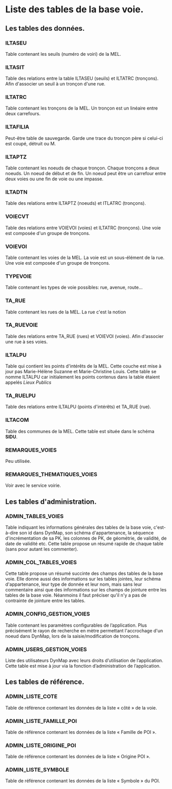 # Liste des tables de la base voie.

## Les tables des données.

### ILTASEU

Table contenant les seuils (numéro de voiri) de la MEL.

### ILTASIT

Table des relations entre la table ILTASEU (seuils) et ILTATRC (tronçons). Afin d'associer un seuil à un tronçon d'une rue.

### ILTATRC

Table contenant les tronçons de la MEL. Un tronçon est un linéaire entre deux carrefours.

### ILTAFILIA

Peut-être table de sauvegarde. Garde une trace du tronçon père si celui-ci est coupé, détruit ou M.

### ILTAPTZ

Table contenant les noeuds de chaque tronçon. Chaque tronçons a deux noeuds. Un noeud de début et de fin. Un noeud peut être un carrefour entre deux voies ou une fin de voie ou une impasse.

### ILTADTN

Table des relations entre ILTAPTZ (noeuds) et ITLATRC (tronçons).

### VOIECVT

Table des relations entre VOIEVOI (voies) et ILTATRC (tronçons). Une voie est composée d'un groupe de tronçons.

### VOIEVOI

Table contenant les voies de la MEL. La voie est un sous-élément de la rue. Une voie est composée d'un groupe de tronçons.

### TYPEVOIE

Table contenant les types de voie possibles: rue, avenue, route...

### TA_RUE

Table contenant les rues de la MEL. La rue c'est la notion

### TA_RUEVOIE

Table des relations entre TA_RUE (rues) et VOIEVOI (voies). Afin d'associer une rue à ses voies.

### ILTALPU

Table qui contient les points d'intérêts de la MEL. Cette couche est mise à jour pas Marie-Hélène Suzanne et Marie-Christine Louis. Cette table se nomme ILTALPU car initialement les points contenus dans la table étaient appelés *Lieux Publics*

### TA_RUELPU

Table des relations entre ILTALPU (points d'intérêts) et TA_RUE (rue).

### ILTACOM

Table des communes de la MEL. Cette table est située dans le schéma __SIDU__.

### REMARQUES_VOIES

Peu utilisée.

### REMARQUES_THEMATIQUES_VOIES

Voir avec le service voirie.

## Les tables d'administration.

### ADMIN_TABLES_VOIES

Table indiquant les informations générales des tables de la base voie, c'est-à-dire son id dans DynMap, son schéma d'appartenance, la séquence d'incrémentation de sa PK, les colonnes de PK, de géométrie, de validité, de date de validité etc. Cette table propose un résumé rapide de chaque table (sans pour autant les commenter).

### ADMIN_COL_TABLES_VOIES

Cette table propose un résumé succinte des champs des tables de la base voie. Elle donne aussi des informations sur les tables jointes, leur schéma d'appartenance, leur type de donnée et leur nom, mais sans leur commentaire ainsi que des informations sur les champs de jointure entre les tables de la base voie. Néanmoins il faut préciser qu'il n'y a pas de contrainte de jointure entre les tables.

### ADMIN_CONFIG_GESTION_VOIES

Table contenant les paramètres configurables de l’application. Plus précisément le rayon de recherche en mètre permettant l'accrochage d'un noeud dans DynMap, lors de la saisie/modification de tronçons.

### ADMIN_USERS_GESTION_VOIES

Liste des utilisateurs DynMap avec leurs droits d’utilisation de l’application. Cette table est mise à jour via la fonction d’administration de l’application.

## Les tables de référence.

### ADMIN_LISTE_COTE

Table de référence contenant les données de la liste « côté » de la voie.

### ADMIN_LISTE_FAMILLE_POI

Table de référence contenant les données de la liste « Famille de POI ».

### ADMIN_LISTE_ORIGINE_POI

Table de référence contenant les données de la liste « Origine POI ».

### ADMIN_LISTE_SYMBOLE

Table de référence contenant les données de la liste « Symbole » du POI.
